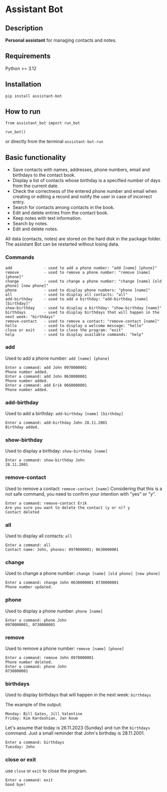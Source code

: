 # Assistant Bot

## Description

**Personal assistant** for managing contacts and notes.

## Requirements

Python >= 3.12

## Installation

```
pip install assistant-bot
```

## How to run

```
from assistant_bot import run_bot

run_bot()
```

or directly from the terminal `assistant-bot-run`

## Basic functionality

- Save contacts with names, addresses, phone numbers, email and birthdays to the contact book.
- Display a list of contacts whose birthday is a specified number of days from the current date.
- Check the correctness of the entered phone number and email when creating or editing a record and notify the user in case of incorrect entry.
- Search for contacts among contacts in the book.
- Edit and delete entries from the contact book.
- Keep notes with text information.
- Search by notes.
- Edit and delete notes.

All data (contacts, notes) are stored on the hard disk in the package folder.
The assistant Bot can be restarted without losing data.

### Commands

```
add              - used to add a phone number: "add [name] [phone]"
remove           - used to remove a phone number: "remove [name] [phone]"
change           - used to change a phone number: "change [name] [old phone] [new phone]"
phone            - used to display phone numbers: "phone [name]"
all              - used to display all contacts: "all"
add-birthday     - used to add a birthday: "add-birthday [name] [birthday]"
show-birthday    - used to display a birthday: "show-birthday [name]"
birthdays        - used to display birthdays that will happen in the next week: "birthdays"
remove-contact   - used to remove a contact: "remove-contact [name]"
hello            - used to display a welcome message: "hello"
close or exit    - used to close the program: "exit"
help             - used to display available commands: "help"
```

### add

Used to add a phone number: `add [name] [phone]`

```
Enter a command: add John 0970000001
Phone number added.
Enter a command: add John 0630000001
Phone number added.
Enter a command: add Erik 0660000001
Phone number added.
```

### add-birthday

Used to add a birthday: `add-birthday [name] [birthday]`

```
Enter a command: add-birthday John 28.11.2001
Birthday added.
```

### show-birthday

Used to display a birthday: `show-birthday [name]`

```
Enter a command: show-birthday John
28.11.2001
```

### remove-contact

Used to remove a contact: `remove-contact [name]`
Considering that this is a not safe command, you need to confirm your intention with "yes" or "y".

```
Enter a command: remove-contact Erik
Are you sure you want to delete the contact (y or n)? y
Contact deleted
```

### all

Used to display all contacts: `all`

```
Enter a command: all
Contact name: John, phones: 0970000001; 0630000001

```

### change

Used to change a phone number: `change [name] [old phone] [new phone]`

```
Enter a command: change John 0630000001 0730000001
Phone number updated.

```

### phone

Used to display a phone number: `phone [name]`

```
Enter a command: phone John
0970000001, 0730000001
```

### remove

Used to remove a phone number: `remove [name] [phone]`

```
Enter a command: remove John 0970000001
Phone number deleted.
Enter a command: phone John
0730000001

```

### birthdays

Used to display birthdays that will happen in the next week: `birthdays`

The example of the output:

```
Monday: Bill Gates, Jill Valentine
Friday: Kim Kardashian, Jan Koum

```

Let's assume that today is 26.11.2023 (Sunday) and run the `birthdays` command. Just a small reminder that John's birthday is 28.11.2001.

```
Enter a command: birthdays
Tuesday: John
```

### close or exit

use `close` or `exit` to close the program.

```
Enter a command: exit
Good bye!
```
